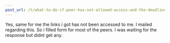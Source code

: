```yaml
---
post_url: /t/what-to-do-if-peer-has-not-allowed-access-and-the-deadline-is-over-for-peer-review-in-project-2/172471/2
---
```

Yes, same for me the links i got has not been accessed to me. I mailed regarding this. So i filled form for most of the peers. I was waiting for the response but didnt get any.
